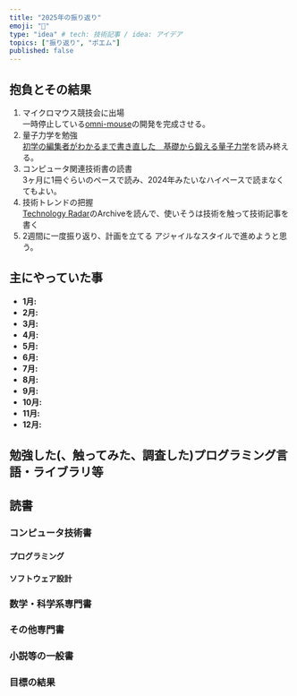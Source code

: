 ```yaml
---
title: "2025年の振り返り"
emoji: "📑"
type: "idea" # tech: 技術記事 / idea: アイデア
topics: ["振り返り", "ポエム"]
published: false
---
```


## 抱負とその結果

1. マイクロマウス競技会に出場  
   一時停止している[omni-mouse](https://github.com/horie-t/omni-mouse)の開発を完成させる。
2. 量子力学を勉強  
    [初学の編集者がわかるまで書き直した　基礎から鍛える量子力学](https://amzn.to/3YdEdtd)を読み終える。
3. コンピュータ関連技術書の読書  
    3ヶ月に1冊ぐらいのペースで読み、2024年みたいなハイペースで読まなくてもよい。
4. 技術トレンドの把握  
    [Technology Radar](https://www.thoughtworks.com/radar)のArchiveを読んで、使いそうは技術を触って技術記事を書く
5. 2週間に一度振り返り、計画を立てる
    アジャイルなスタイルで進めようと思う。


## 主にやっていた事

* **1月:** 
* **2月:** 
* **3月:** 
* **4月:** 
* **5月:** 
* **6月:** 
* **7月:** 
* **8月:** 
* **9月:** 
* **10月:** 
* **11月:** 
* **12月:** 

## 勉強した(、触ってみた、調査した)プログラミング言語・ライブラリ等


## 読書

### コンピュータ技術書

#### プログラミング

#### ソフトウェア設計

### 数学・科学系専門書

### その他専門書

### 小説等の一般書


### 目標の結果

